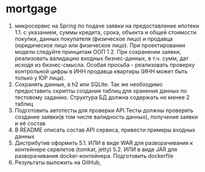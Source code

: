 # mortgage
 
1. микросервис на Spring по подаче заявки на предоставление ипотеки
1.1. с указанием, суммы кредита, срока, объекта  и общей стоимости покупки, данных покупателя (физическое лицо) и продавца (юридическое лицо или физическое лицо). При проектировании модели следуйте принципам ООП 
1.2. При сохранении заявки, реализовать валидацию входных бизнес-данных, в т.ч. сумм, дат исходя из бизнес-смысла. Особая просьба - реализовать проверку контрольной цифры в ИНН продавца квартиры (ИНН может быть только у ЮР лица).
2. Сохранять данные, в h2 или SQLite. Так же необходимо предоставить скрипты  создания таблиц для хранения данных по тестовому заданию. Структура БД должна содержать не менее 2 таблиц
3. Подготовить автотесты для проверки  API.Тесты должны проверять создание заявки(в том числе валидность данных), получение заявки и её состав
4. В README описать состав API сервиса, привести примеры входных данных
5. Дистрибутив оформить
5.1. ИЛИ в виде WAR для разворачивания к контейнере сервлетов (tomkat, jetty)
5.2. ИЛИ в виде JAR  для разворачивания docker-контейнера. Подготовить dockerfile
6. Результаты выложить на GitHub,


